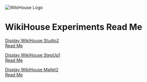 ![WikiHouse Logo]( https://avatars2.githubusercontent.com/u/12211409?v=3&s=100 )

WikiHouse Experiments Read Me
===

<span style=display:none; >[View as web page]( http://WikiHouse-Foundation.github.io/index.html#./experiments/readme.md# "view the files as apps." ) </span>  

[Display WikiHouse Studio2]( http://wikihouse-foundation.github.io/experimental/display-wikihouse-studio2/latest/index.html )  
[Read Me]( http://wikihouse-foundation.github.io/index.html#./display-wikihouse-studio2/readme.md# )

[Display WikiHouse StepUp1]( http://wikihouse-foundation.github.io/experimental/display-wikihouse-stepup1/latest/index.html )  
[Read Me]( http://wikihouse-foundation.github.io/index.html#./display-wikihouse-stepup1/readme.md# )

[Display WikiHouse Mallet2]( http://wikihouse-foundation.github.io/experimental/display-wikihouse-mallet2/latest/index.html )  
[Read Me]( http://wikihouse-foundation.github.io/index.html#./experiments/display-wikihouse-mallet2/readme.md# )
